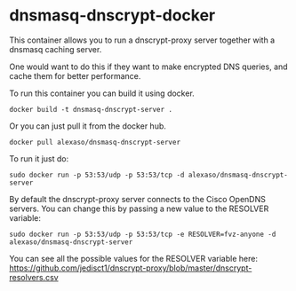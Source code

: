 # dnsmasq-dnscrypt-docker

This container allows you to run a dnscrypt-proxy server together with a dnsmasq caching server.

One would want to do this if they want to make encrypted DNS queries, and cache them for better performance.

To run this container you can build it using docker.

```docker build -t dnsmasq-dnscrypt-server .```

Or you can just pull it from the docker hub.

```docker pull alexaso/dnsmasq-dnscrypt-server```

To run it just do:

```sudo docker run -p 53:53/udp -p 53:53/tcp -d alexaso/dnsmasq-dnscrypt-server```

By default the dnscrypt-proxy server connects to the Cisco OpenDNS servers. You can change this by passing a new value to the RESOLVER variable:

```sudo docker run -p 53:53/udp -p 53:53/tcp -e RESOLVER=fvz-anyone -d alexaso/dnsmasq-dnscrypt-server```

You can see all the possible values for the RESOLVER variable here: https://github.com/jedisct1/dnscrypt-proxy/blob/master/dnscrypt-resolvers.csv
